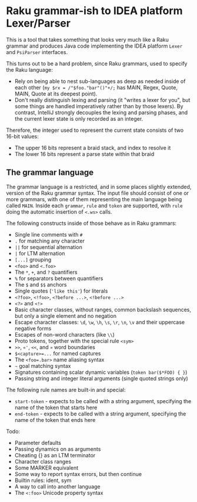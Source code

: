 # Raku grammar-ish to IDEA platform Lexer/Parser

This is a tool that takes something that looks very much like a Raku grammar
and produces Java code implementing the IDEA platform `Lexer` and `PsiParser`
interfaces.

This turns out to be a hard problem, since Raku grammars, used to specify
the Raku language:

* Rely on being able to nest sub-languages as deep as needed inside of each
  other (`my $rx = /"$foo."bar"()"+/;` has MAIN, Regex, Quote, MAIN, Quote
  at its deepest point).
* Don't really distinguish lexing and parsing (it "writes a lexer for you",
  but some things are handled imperatively rather than by those lexers). By
  contrast, IntelliJ strongly decouples the lexing and parsing phases, and
  the current lexer state is only recorded as an integer.

Therefore, the integer used to represent the current state consists of two
16-bit values:

* The upper 16 bits represent a braid stack, and index to resolve it
* The lower 16 bits represent a parse state within that braid

## The grammar language

The grammar language is a restricted, and in some places slightly extended,
version of the Raku grammar syntax. The input file should consist of one or
more grammars, with one of them representing the main language being called
`MAIN`. Inside each `grammar`, `rule` and `token` are supported, with `rule`
doing the automatic insertion of `<.ws>` calls.

The following constructs inside of those behave as in Raku grammars:

* Single line comments with `#`
* `.` for matching any character
* `||` for sequential alternation
* `|` for LTM alternation
* `[...]` grouping
* `<foo>` and `<.foo>`
* The `*`, `+`, and `?` quantifiers 
* `%` for separators between quantifiers
* The `$` and `$$` anchors
* Single quotes (`'like this'`) for literals
* `<?foo>`, `<!foo>`, `<?before ...>`, `<!before ...>`
* `<?>` and `<!>`
* Basic character classes, without ranges, common backslash sequences, but
  only a single element and no negation
* Escape character classes: `\d`, `\w`, `\h`, `\s`, `\r`, `\n`, `\v` and
  their uppercase negative forms
* Escapes of non-word characters (like `\\`)
* Proto tokens, together with the special rule `<sym>`
* `>>`, `«'`, `<<`, and `»` word boundaries
* `$<capture>=...` for named captures
* The `<foo=.bar>` name aliasing syntax
* `~` goal matching syntax
* Signatures containing scalar dynamic variables (`token bar($*FOO) { }`)
* Passing string and integer literal arguments (single quoted strings only)

The following rule names are built-in and special:

* `start-token` - expects to be called with a string argument, specifying the
  name of the token that starts here
* `end-token` - expects to be called with a string argument, specifying the
  name of the token that ends here

Todo:
* Parameter defaults
* Passing dynamics on as arguments
* Cheating {} as an LTM terminator
* Character class ranges
* Some MARKER equivalent
* Some way to report syntax errors, but then continue
* Builtin rules: ident, sym
* A way to call into another language
* The `<:foo>` Unicode property syntax
